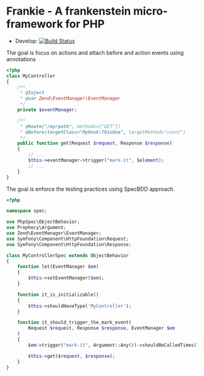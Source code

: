 # Frankie - A frankenstein micro-framework for PHP

 * Develop: [![Build Status](https://travis-ci.org/wdalmut/frankie.svg?branch=develop)](https://travis-ci.org/wdalmut/frankie)

The goal is focus on actions and attach before and action events using
annotations

```php
<?php
class MyController
{
    /**
     * @Inject
     * @var Zend\EventManager\EventManager
     */
    private $eventManager;

    /**
     * @Route("/my/path", methods={"GET"})
     * @Before(targetClass="MyHook\ThisOne", targetMethod="count")
     */
    public function get(Request $request, Response $response)
    {
        // ...
        $this->eventManager->trigger("mark-it", $element);
        // ...
    }
}

```

The goal is enforce the testing practices using SpecBDD approach.

```php
<?php

namespace spec;

use PhpSpec\ObjectBehavior;
use Prophecy\Argument;
use Zend\EventManager\EventManager;
use Symfony\Component\HttpFoundation\Request;
use Symfony\Component\HttpFoundation\Response;

class MyControllerSpec extends ObjectBehavior
{
    function let(EventManager $em)
    {
        $this->setEventManager($em);
    }

    function it_is_initializable()
    {
        $this->shouldHaveType('MyController');
    }

    function it_should_trigger_the_mark_event(
        Request $request, Response $response, EventManager $em
    )
    {
        $em->trigger("mark-it", Argument::Any())->shouldBeCalledTimes(1);

        $this->get($request, $response);
    }
}
```

